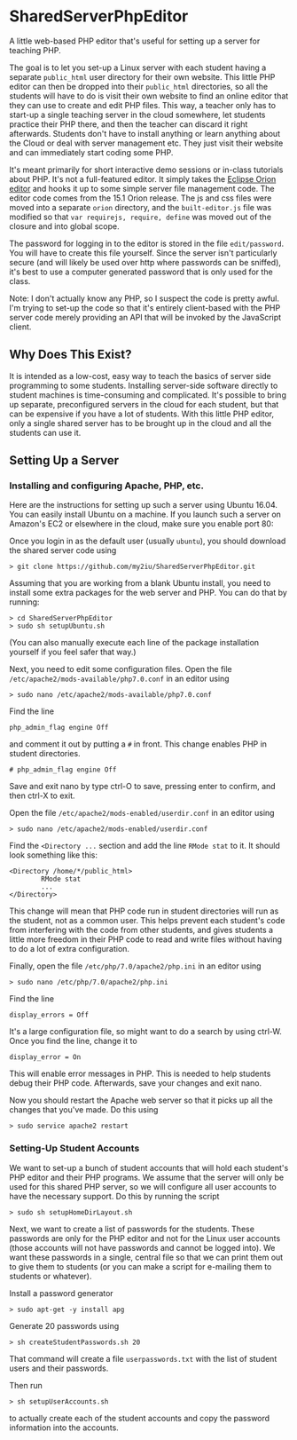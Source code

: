 # SharedServerPhpEditor
A little web-based PHP editor that's useful for setting up a server for teaching PHP. 

The goal is to let you set-up a Linux server with each student having a separate `public_html` user directory for their own website. This little PHP editor can then be dropped into their `public_html` directories, so all the students will have to do is visit their own website to find an online editor that they can use to create and edit PHP files. This way, a teacher only has to start-up a single teaching server in the cloud somewhere, let students practice their PHP there, and then the teacher can discard it right afterwards. Students don't have to install anything or learn anything about the Cloud or deal with server management etc. They just visit their website and can immediately start coding some PHP.

It's meant primarily for short interactive demo sessions or in-class tutorials about PHP. It's not a full-featured editor. It simply takes the [Eclipse Orion editor](https://wiki.eclipse.org/Orion/How_Tos/Editor_Build) and hooks it up to some simple server file management code. The editor code comes from the 15.1 Orion release. The js and css files were moved into a separate `orion` directory, and the `built-editor.js` file was modified so that `var requirejs, require, define` was moved out of the closure and into global scope.

The password for logging in to the editor is stored in the file `edit/password`. You will have to create this file yourself. Since the server isn't particularly secure (and will likely be used over http where passwords can be sniffed), it's best to use a computer generated password that is only used for the class.

Note: I don't actually know any PHP, so I suspect the code is pretty awful. I'm trying to set-up the code so that it's entirely client-based with the PHP server code merely providing an API that will be invoked by the JavaScript client.


## Why Does This Exist?

It is intended as a low-cost, easy way to teach the basics of server side programming to some students. Installing server-side software directly to student machines is time-consuming and complicated. It's possible to bring up separate, preconfigured servers in the cloud for each student, but that can be expensive if you have a lot of students. With this little PHP editor, only a single shared server has to be brought up in the cloud and all the students can use it.


## Setting Up a Server

### Installing and configuring Apache, PHP, etc.

Here are the instructions for setting up such a server using Ubuntu 16.04. You can easily install Ubuntu on a machine. If you launch such a server on Amazon's EC2 or elsewhere in the cloud, make sure you enable port 80:

Once you login in as the default user (usually `ubuntu`), you should download the shared server code using

    > git clone https://github.com/my2iu/SharedServerPhpEditor.git

Assuming that you are working from a blank Ubuntu install, you need to install some extra packages for the web server and PHP. You can do that by running:

    > cd SharedServerPhpEditor
    > sudo sh setupUbuntu.sh

(You can also manually execute each line of the package installation yourself if you feel safer that way.)

Next, you need to edit some configuration files. Open the file `/etc/apache2/mods-available/php7.0.conf` in an editor using

    > sudo nano /etc/apache2/mods-available/php7.0.conf

Find the line 

    php_admin_flag engine Off

and comment it out by putting a `#` in front. This change enables PHP in student directories.

    # php_admin_flag engine Off

Save and exit nano by type ctrl-O to save, pressing enter to confirm, and then ctrl-X to exit. 

Open the file `/etc/apache2/mods-enabled/userdir.conf` in an editor using

    > sudo nano /etc/apache2/mods-enabled/userdir.conf

Find the `<Directory ...` section and add the line `RMode stat` to it. It should look something like this:

    <Directory /home/*/public_html>
            RMode stat
            ...
    </Directory>

This change will mean that PHP code run in student directories will run as the student, not as a common user. This helps prevent each student's code from interfering with the code from other students, and gives students a little more freedom in their PHP code to read and write files without having to do a lot of extra configuration.

Finally, open the file `/etc/php/7.0/apache2/php.ini` in an editor using

    > sudo nano /etc/php/7.0/apache2/php.ini

Find the line

    display_errors = Off

It's a large configuration file, so might want to do a search by using ctrl-W. Once you find the line, change it to

    display_error = On

This will enable error messages in PHP. This is needed to help students debug their PHP code. Afterwards, save your changes and exit nano.

Now you should restart the Apache web server so that it picks up all the changes that you've made. Do this using

    > sudo service apache2 restart

### Setting-Up Student Accounts

We want to set-up a bunch of student accounts that will hold each student's PHP editor and their PHP programs. We assume that the server will only be used for this shared PHP server, so we will configure all user accounts to have the necessary support. Do this by running the script

    > sudo sh setupHomeDirLayout.sh

Next, we want to create a list of passwords for the students. These passwords are only for the PHP editor and not for the Linux user accounts (those accounts will not have passwords and cannot be logged into). We want these passwords in a single, central file so that we can print them out to give them to students (or you can make a script for e-mailing them to students or whatever). 

Install a password generator

    > sudo apt-get -y install apg

Generate 20 passwords using

    > sh createStudentPasswords.sh 20

That command will create a file `userpasswords.txt` with the list of student users and their passwords.

Then run

    > sh setupUserAccounts.sh

to actually create each of the student accounts and copy the password information into the accounts.

